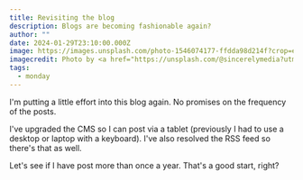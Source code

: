 ```yaml
---
title: Revisiting the blog
description: Blogs are becoming fashionable again?
author: ""
date: 2024-01-29T23:10:00.000Z
image: https://images.unsplash.com/photo-1546074177-ffdda98d214f?crop=entropy&cs=tinysrgb&fit=max&fm=jpg&ixid=M3w1NjAyODl8MHwxfHNlYXJjaHw3fHxibG9nfGVufDB8fHx8MTcwNjU4NzgzOXww&ixlib=rb-4.0.3&q=80&w=1080
imagecredit: Photo by <a href="https://unsplash.com/@sincerelymedia?utm_source=sveltia-cms&amp;utm_medium=referral">Sincerely Media</a> on <a href="https://unsplash.com/?utm_source=sveltia-cms&amp;utm_medium=referral">Unsplash</a>
tags:
  - monday
---
```

I'm putting a little effort into this blog again. No promises on the frequency of the posts.

I've upgraded the CMS so I can post via a tablet (previously I had to use a desktop or laptop with a keyboard). I've also resolved the RSS feed so there's that as well.

Let's see if I have post more than once a year. That's a good start, right?
